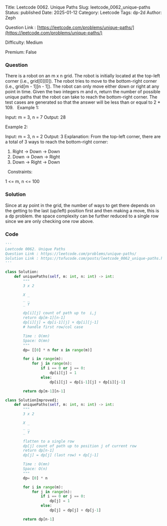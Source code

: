 Title: Leetcode 0062. Unique Paths
Slug: leetcode_0062_unique-paths
Status: published
Date: 2025-01-12
Category: Leetcode
Tags: dp-2d
Author: Zeph

Question Link : [https://leetcode.com/problems/unique-paths/](https://leetcode.com/problems/unique-paths/)

Difficulty: Medium

Premium: False

### Question
There is a robot on an m x n grid. The robot is initially located at the top-left corner (i.e., grid[0][0]). The robot tries to move to the bottom-right corner (i.e., grid[m - 1][n - 1]). The robot can only move either down or right at any point in time.
Given the two integers m and n, return the number of possible unique paths that the robot can take to reach the bottom-right corner.
The test cases are generated so that the answer will be less than or equal to 2 * 109.
 
Example 1:


Input: m = 3, n = 7
Output: 28

Example 2:

Input: m = 3, n = 2
Output: 3
Explanation: From the top-left corner, there are a total of 3 ways to reach the bottom-right corner:
1. Right -> Down -> Down
2. Down -> Down -> Right
3. Down -> Right -> Down

 
Constraints:

1 <= m, n <= 100

### Solution

Since at ay point in the grid, the number of ways to get there depends on the getting to the last (up/left) position first and then making a move, this is a dp problem. the space complexity can be further reduced to a single row since we are only checking one row above.

### Code
```python
'''
Leetcode 0062. Unique Paths
Question Link : https://leetcode.com/problems/unique-paths/
Solution Link : https://tofucode.com/posts/leetcode_0062_unique-paths.html
'''

class Solution:
    def uniquePaths(self, m: int, n: int) -> int:
        """
        3 x 2

        X _
        _ _
        _ Y

        dp[i][j] count of path up to  i,j
        return dp[m-1][n-1]
        dp[i][j] = dp[i-1][j] + dp[i][j-1]
        # handle first row/col case

        Time : O(mn)
        Space: O(mn)
        """
        dp= [[0] * n for x in range(m)]

        for i in range(m):
            for j in range(n):
                if i == 0 or j == 0:
                    dp[i][j] = 1
                else:
                    dp[i][j] = dp[i-1][j] + dp[i][j-1]

        return dp[m-1][n-1]

class SolutionImproved1:
    def uniquePaths(self, m: int, n: int) -> int:
        """
        3 x 2

        X _
        _ _
        _ Y

        flatten to a single row
        dp[j] count of path up to position j of current row
        return dp[n-1]
        dp[j] = dp[j] (last row) + dp[j-1]

        Time : O(mn)
        Space: O(n)
        """
        dp= [0] * n

        for i in range(m):
            for j in range(n):
                if i == 0 or j == 0:
                    dp[j] = 1
                else:
                    dp[j] = dp[j] + dp[j-1]

        return dp[n-1]

```

